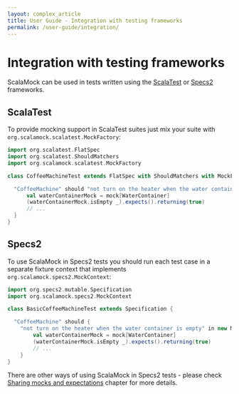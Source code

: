 ```yaml
---
layout: complex_article
title: User Guide - Integration with testing frameworks
permalink: /user-guide/integration/
---
```


# Integration with testing frameworks

ScalaMock can be used in tests written using the [ScalaTest](http://scalatest.org) or [Specs2](http://etorreborre.github.io/specs2/) frameworks.

## ScalaTest 

To provide mocking support in ScalaTest suites just mix your suite with `org.scalamock.scalatest.MockFactory`:

```scala
import org.scalatest.FlatSpec
import org.scalatest.ShouldMatchers
import org.scalamock.scalatest.MockFactory

class CoffeeMachineTest extends FlatSpec with ShouldMatchers with MockFactory {

  "CoffeeMachine" should "not turn on the heater when the water container is empty" in {
      val waterContainerMock = mock[WaterContainer]
      (waterContainerMock.isEmpty _).expects().returning(true)
      // ...
  }
}
```

## Specs2

To use ScalaMock in Specs2 tests you should run each test case in a separate fixture context that implements `org.scalamock.specs2.MockContext`:


```scala
import org.specs2.mutable.Specification
import org.scalamock.specs2.MockContext

class BasicCoffeeMachineTest extends Specification {

  "CoffeeMachine" should {
    "not turn on the heater when the water container is empty" in new MockContext {
        val waterContainerMock = mock[WaterContainer]
        (waterContainerMock.isEmpty _).expects().returning(true)
        // ...
    }
}
```
There are other ways of using ScalaMock in Specs2 tests - please check [Sharing mocks and expectations](/user-guide/sharing-specs2/) chapter for more details.

